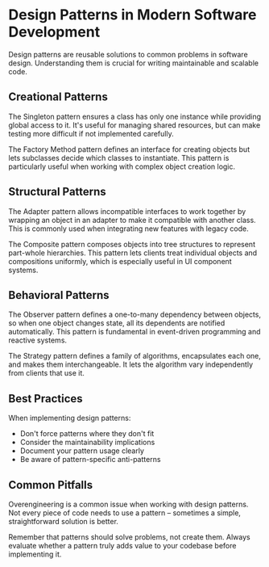 # Design Patterns in Modern Software Development

Design patterns are reusable solutions to common problems in software design. Understanding them is crucial for writing maintainable and scalable code.

## Creational Patterns

The Singleton pattern ensures a class has only one instance while providing global access to it. It's useful for managing shared resources, but can make testing more difficult if not implemented carefully.

The Factory Method pattern defines an interface for creating objects but lets subclasses decide which classes to instantiate. This pattern is particularly useful when working with complex object creation logic.

## Structural Patterns

The Adapter pattern allows incompatible interfaces to work together by wrapping an object in an adapter to make it compatible with another class. This is commonly used when integrating new features with legacy code.

The Composite pattern composes objects into tree structures to represent part-whole hierarchies. This pattern lets clients treat individual objects and compositions uniformly, which is especially useful in UI component systems.

## Behavioral Patterns

The Observer pattern defines a one-to-many dependency between objects, so when one object changes state, all its dependents are notified automatically. This pattern is fundamental in event-driven programming and reactive systems.

The Strategy pattern defines a family of algorithms, encapsulates each one, and makes them interchangeable. It lets the algorithm vary independently from clients that use it.

## Best Practices

When implementing design patterns:
- Don't force patterns where they don't fit
- Consider the maintainability implications
- Document your pattern usage clearly
- Be aware of pattern-specific anti-patterns

## Common Pitfalls

Overengineering is a common issue when working with design patterns. Not every piece of code needs to use a pattern – sometimes a simple, straightforward solution is better.

Remember that patterns should solve problems, not create them. Always evaluate whether a pattern truly adds value to your codebase before implementing it.